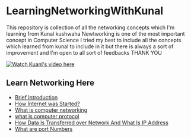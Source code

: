 # LearningNetworkingWithKunal
This repository is collection of all the networking concepts which I'm learning from Kunal kushwaha
Newtworking is one of the most important concept in Computer Science
I tried my best to include all the concepts which learned from kunal to include in it but there is always a sort of improvement and I'm open to all sort of feedbacks
THANK YOU

[![Watch Kuanl's video here](https://img.youtube.com/vi/IPvYjXCsTg8/maxresdefault.jpg)](https://youtu.be/vt5fpE0bzSY)


## Learn Networking Here
- [Brief Introduction](/01_introduction/introduction.md)
- [How Internet was Started?](/02_how_internet_was_started/internstarted.md)
- [What is computer networking](/03_what_is_computer_networking/networkinhg.md)
- [what is computer protocol](/04_what_rae_computer_protocols/computerProtocols.md)
- [How Data Is Transferred over Network And What Is IP Address](/04_How_data_is_transferred_and_what_is_IP_address/ipaddress.md)
- [What are port Numbers](/05_what_are_port_numbers/portnumbers.md)

